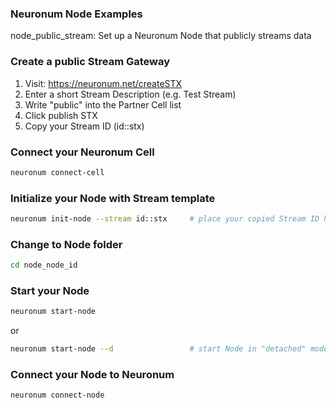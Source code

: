 ### **Neuronum Node Examples**
node_public_stream: Set up a Neuronum Node that publicly streams data

### **Create a public Stream Gateway**
1. Visit: https://neuronum.net/createSTX
2. Enter a short Stream Description (e.g. Test Stream)
3. Write "public" into the Partner Cell list
4. Click publish STX
5. Copy your Stream ID (id::stx)

### **Connect your Neuronum Cell**
```sh
neuronum connect-cell
```

### **Initialize your Node with Stream template**
```sh
neuronum init-node --stream id::stx     # place your copied Stream ID here
```

### **Change to Node folder**
```sh
cd node_node_id
```

### **Start your Node**
```sh
neuronum start-node
```

or

```sh
neuronum start-node --d                 # start Node in "detached" mode
```

### **Connect your Node to Neuronum**
```sh
neuronum connect-node
```